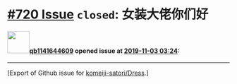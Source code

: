 # [\#720 Issue](https://github.com/komeiji-satori/Dress/issues/720) `closed`: 女装大佬你们好

#### <img src="https://avatars.githubusercontent.com/u/46207509?v=4" width="50">[qb1141644609](https://github.com/qb1141644609) opened issue at [2019-11-03 03:24](https://github.com/komeiji-satori/Dress/issues/720):






-------------------------------------------------------------------------------



[Export of Github issue for [komeiji-satori/Dress](https://github.com/komeiji-satori/Dress).]
